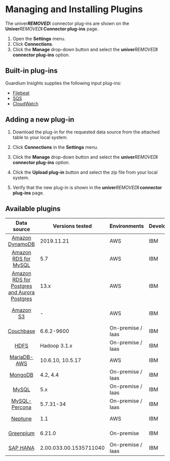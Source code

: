 # Managing and Installing Plugins
The univer***REMOVED***l connector plug-ins are shown on the **Univer***REMOVED***l Connector plug-ins** page. 
1. Open the **Settings** menu.
2. Click **Connections**.
3. Click the **Manage** drop-down button and select the **univer***REMOVED***l connector plug-ins** option.


## Built-in plug-ins

Guardium Insights supplies the following input plug-ins: 
* [Filebeat](../../../input-plugin/logstash-input-beats/README.md)
* [SQS](../../../input-plugin/logstash-input-sqs/README.md)
* [CloudWatch](../../../input-plugin/logstash-input-cloudwatch-logs/README.md)

## Adding a new plug-in

1. Download the plug-in for the requested data source from the attached table to your local system.

2. Click **Connections** in the **Settings** menu.

3. Click the **Manage** drop-down button and select the **univer***REMOVED***l connector plug-ins** option.

4. Click the **Upload plug-in** button and select the zip file from your local system.

5. Verify that the new plug-in is shown in the **univer***REMOVED***l connector plug-ins** page.

## Available plugins
|                                                    Data source                                                    | Versions tested        | Environments      | Developer | Supported inputs              |                                                    Download                                                    |
|:-----------------------------------------------------------------------------------------------------------------:|------------------------|-------------------|-----------|-------------------------------|:--------------------------------------------------------------------------------------------------------------:|
|               [Amazon DynamoDB](../../../filter-plugin/logstash-filter-dynamodb-guardium/README.md)               | 2019.11.21             | AWS               | IBM       | CloudWatch (pull)             |  [GI](https://github.com/IBM/univer***REMOVED***l-connectors/releases/download/v1.2.0/DynamodbOverCloudwatchPackage.zip)  |
|            [Amazon RDS for MySQL](../../../filter-plugin/logstash-filter-mysql-aws-guardium/README.md)            | 5.7                    | AWS               | IBM       | CloudWatch (pull)             | [GI](https://github.com/IBM/univer***REMOVED***l-connectors/releases/download/v1.2.0/MysqlOverCloudwatchLogsPackage.zip)  |
| [Amazon RDS for Postgres and Aurora Postgres](../../../filter-plugin/logstash-filter-postgres-guardium/README.md) | 13.x                   | AWS               | IBM       | CloudWatch (pull)             |  [GI](https://github.com/IBM/univer***REMOVED***l-connectors/releases/download/v1.2.0/PostgresOverCloudWatchPackage.zip)  |                                                  
|                     [Amazon S3](../../../filter-plugin/logstash-filter-s3-guardium/README.md)                     | -                      | AWS               | IBM       | CloudWatch (pull), SQS (pull) |   [GI](https://github.com/IBM/univer***REMOVED***l-connectors/releases/download/v1.2.0/S3OverCloudwatchLogsPackage.zip)   |
|                [Couchbase](../../../filter-plugin/logstash-filter-couchbasedb-guardium/README.md)                 | 6.6.2-9600             | On-premise / Iaas | IBM       | Filebeat (push)               | [GI](https://github.com/IBM/univer***REMOVED***l-connectors/releases/download/v1.2.0/CouchbasedbOverFilebeatPackage.zip)  |
|                      [HDFS](../../../filter-plugin/logstash-filter-hdfs-guardium/README.md)                       | Hadoop 3.1.x           | On-premise / Iaas | IBM       | Filebeat (push)               |     [GI](https://github.com/IBM/univer***REMOVED***l-connectors/releases/download/v1.2.0/HDFSOverFilebeatPackage.zip)     |
|  [MariaDB-AWS](../../../filter-plugin/logstash-filter-mariadb-aws-guardium/README.md)                        		   | 10.6.10, 10.5.17       | AWS               | IBM       | CloudWatch (pull)             |  [GI](https://github.com/IBM/univer***REMOVED***l-connectors/releases/download/v1.2.0/MariaDBOverCloudWatchPackage.zip)   |
|                   [MongoDB](../../../filter-plugin/logstash-filter-mongodb-guardium/README.md)                    | 4.2, 4.4               | On-premise / Iaas | IBM       | Filebeat (push)               |   [GI](https://github.com/IBM/univer***REMOVED***l-connectors/releases/download/v1.2.0/MongodbOverFilebeatPackage.zip)    |
|                     [MySQL](../../../filter-plugin/logstash-filter-mysql-guardium/README.md)                      | 5.x                    | On-premise / Iaas | IBM       | Filebeat (push)               |    [GI](https://github.com/IBM/univer***REMOVED***l-connectors/releases/download/v1.2.0/MysqlOverFilebeatPackage.zip)     |
|             [MySQL-Percona](../../../filter-plugin/logstash-filter-mysql-percona-guardium/README.md)              | 5.7.31-34              | On-premise / Iaas | IBM       | Filebeat (push)               | [GI](https://github.com/IBM/univer***REMOVED***l-connectors/releases/download/v1.2.0/MysqlPerconaOverFilebeatPackage.zip) |
|                 [Neptune](../../../filter-plugin/logstash-filter-neptune-aws-guardium/README.md)                  | 1.1                    | AWS               | IBM       | CloudWatch (pull)             |  [GI](https://github.com/IBM/univer***REMOVED***l-connectors/releases/download/v1.2.0/NeptuneOverCloudWatchPackage.zip)   |
|             [Greenplum](../../../filter-plugin/logstash-filter-onPremGreenplumdb-guardium/README.md)              | 6.21.0                 | On-premise        | IBM       | Filebeat (push)               | [GI](https://github.com/IBM/univer***REMOVED***l-connectors/releases/download/v1.2.0/GreenplumdbOverFilebeatPackage.zip)  |
|                   [SAP HANA](../../../filter-plugin/logstash-filter-***REMOVED***phana-guardium/README.md)                   | 2.00.033.00.1535711040 | On-premise / Iaas | IBM       | Filebeat (push)               |   [GI](https://github.com/IBM/univer***REMOVED***l-connectors/releases/download/v1.2.0/SaphanaOverFilebeatPackage.zip)    |
